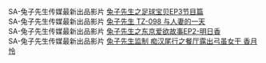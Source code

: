 SA-兔子先生传媒最新出品影片      [兔子先生之足球宝贝EP3节目篇](http://sagj.me/videoDetail/613df468059918ed.html)     
SA-兔子先生传媒最新出品影片      [兔子先生 TZ-098 与人妻的一天](http://sagj.me/videoDetail/45f8dcf6b5049278.html)     
SA-兔子先生传媒最新出品影片      [兔子先生之东京爱欲故事EP2-明日香](http://sagj.me/videoDetail/0cb23ab2e32094a3.html)      
SA-兔子先生传媒最新出品影片      [兔子先生监制 痴汉尾行之餐厅露出弓虽女干 香月怜](http://sagj.me/videoDetail/75db3e0505ed9678.html)    
